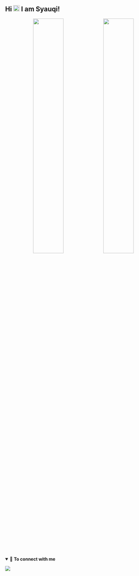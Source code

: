 ## Hi <img src="https://github.com/TheDudeThatCode/TheDudeThatCode/blob/master/Assets/Hi.gif" width="20px"> I am Syauqi!
<p align="center">
<img width="44%" src="https://github-readme-stats.vercel.app/api?username=syauqqii&show_icons=true&layout=compact&langs_count=7&hide=html&bg_color=0D1117&text_color=ffffff&title_color=00ffff&hide_border=true">
<img width="44%" src="https://github-readme-stats.vercel.app/api/top-langs/?username=syauqqii&layout=compact&langs_count=7&hide=html&bg_color=0D1117&text_color=ffffff&title_color=00ffff&hide_border=true">
</p>
<details open>


<summary>🤝 <b>To connect with me<b></summary>

<p align = "center">

[<img src = "https://img.shields.io/badge/instagram-%23E4405F.svg?&style=for-the-badge&logo=instagram&logoColor=white">](https://www.instagram.com/syaauqqii/)
